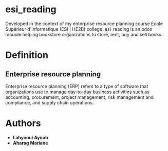 # esi_reading
Developed in the context of my enterprise resource planning course Ecole Supérieur d'Informatique (ESI | HE2B) college. 
esi_reading is an odoo module helping bookstore organizations to store, rent, buy and sell books

# Definition
## Enterprise resource planning
Enterprise resource planning (ERP) refers to a type of software that organizations use to manage day-to-day business activities such as accounting, procurement, project management, risk management and compliance, and supply chain operations.

# Authors
- **Lahyaoui Ayoub**
- **Aharag Mariane**
